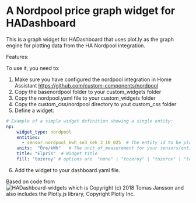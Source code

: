 # A Nordpool price graph widget for HADashboard

This is a graph widget for HADashboard that uses plot.ly as the graph engine for plotting data from the HA Nordpool integration.

Features:

To use it, you need to:
1. Make sure you have configured the nordpool integration in Home Assistant https://github.com/custom-components/nordpool
2. Copy the basenordpool folder to your custom_widgets folder
3. Copy the nordpool.yaml file to your custom_widgets folder
4. Copy the custom_css/nordpool directory to yout custom_css folder 
5. Define a widget:
````yaml
# Example of a simple widget definition showing a single entity:
np:
    widget_type: nordpool
    entities:
      - sensor.nordpool_kwh_se3_sek_3_10_025  # The entity_id to be plotted.
    units:  "Öre/kWh"   # The unit_of_measurement for your sensors/entities
    title: "Elpris"  # Widget title
    fill: "tozeroy" # options are  "none" | "tozeroy" | "tozerox" | "tonexty" | "tonextx" | "toself" 
````

6. Add the widget to your dashboard.yaml file. 

Based on code from  
![HADashboard-widgets](https://github.com/tjntomas/HADashboard-widgets)
which is Copyright (c) 2018 Tomas Jansson
and also includes the Plotly.js library, Copyright Plotly Inc.